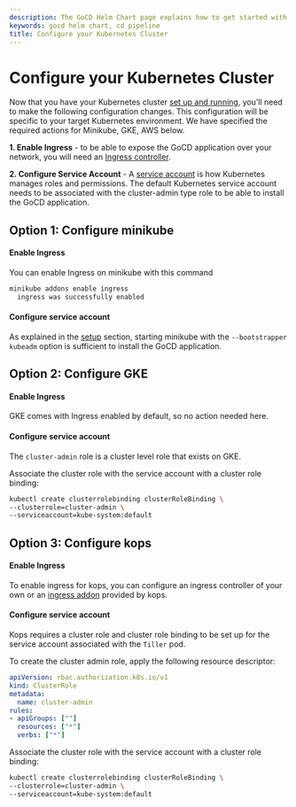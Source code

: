 ```yaml
---
description: The GoCD Helm Chart page explains how to get started with GoCD for kubernetes using Helm.
keywords: gocd helm chart, cd pipeline
title: Configure your Kubernetes Cluster
---
```


# Configure your Kubernetes Cluster

Now that you have your Kubernetes cluster [set up and running](setup.html), you’ll need to make the following configuration changes. This configuration will be specific to your target Kubernetes environment. We have specified the required actions for Minikube, GKE, AWS below.

**1. Enable Ingress** - to be able to expose the GoCD application over your network, you will need an [Ingress controller](https://kubernetes.io/docs/concepts/services-networking/ingress/#ingress-controllers).

**2. Configure Service Account** - A [service account](https://kubernetes.io/docs/tasks/configure-pod-container/configure-service-account/) is how Kubernetes manages roles and permissions. The default Kubernetes service account needs to be associated with the cluster-admin type role to be able to install the GoCD application.

## Option 1: Configure minikube

#### Enable Ingress

You can enable Ingress on minikube with this command

```bash
minikube addons enable ingress
  ingress was successfully enabled
```

#### Configure service account

As explained in the [setup](setup.html#2-setup-a-kubernetes-cluster) section, starting minikube with the `--bootstrapper kubeadm` option is sufficient to install the GoCD application.

## Option 2: Configure GKE

#### Enable Ingress
GKE comes with Ingress enabled by default, so no action needed here.

#### Configure service account
The `cluster-admin` role is a cluster level role that exists on GKE.

Associate the cluster role with the service account with a cluster role binding:
```bash
kubectl create clusterrolebinding clusterRoleBinding \
--clusterrole=cluster-admin \
--serviceaccount=kube-system:default
```

## Option 3: Configure kops

#### Enable Ingress

To enable ingress for kops, you can configure an ingress controller of your own or an [ingress addon](https://github.com/kubernetes/kops/tree/master/addons/ingress-nginx) provided by kops.

#### Configure service account

Kops requires a cluster role and cluster role binding to be set up for the service account associated with the `Tiller` pod.

To create the cluster admin role, apply the following resource descriptor:

```yaml
apiVersion: rbac.authorization.k8s.io/v1
kind: ClusterRole
metadata:
  name: cluster-admin
rules:
- apiGroups: [""]
  resources: ["*"]
  verbs: ["*"]
```

Associate the cluster role with the service account with a cluster role binding:
```bash
kubectl create clusterrolebinding clusterRoleBinding \
--clusterrole=cluster-admin \
--serviceaccount=kube-system:default
```
